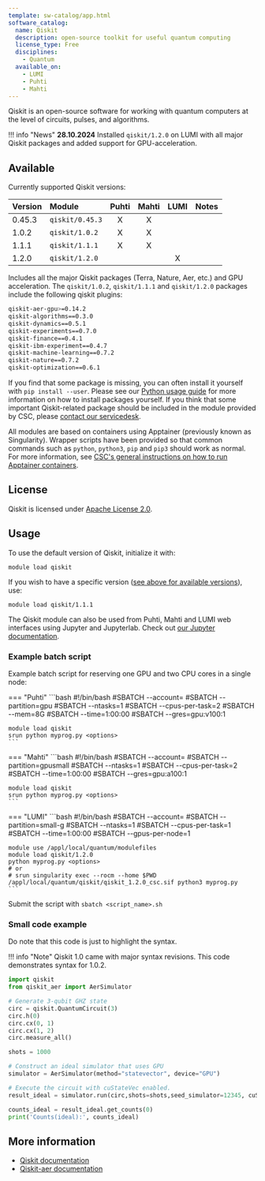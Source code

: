 ```yaml
---
template: sw-catalog/app.html
software_catalog:
  name: Qiskit
  description: open-source toolkit for useful quantum computing
  license_type: Free
  disciplines:
    - Quantum
  available_on:
    - LUMI
    - Puhti
    - Mahti
---
```


Qiskit is an open-source software for working with quantum computers at the level
of circuits, pulses, and algorithms. 

!!! info "News"
     **28.10.2024** Installed `qiskit/1.2.0` on LUMI with all major Qiskit packages and
     added support for GPU-acceleration.

## Available

Currently supported Qiskit versions:

| Version | Module          | Puhti | Mahti | LUMI  | Notes           |
| :------ | :-------------- | :---: | :---: | :---: | --------------- |
| 0.45.3  | `qiskit/0.45.3` |   X   |   X   |       |                 |
| 1.0.2   | `qiskit/1.0.2`  |   X   |   X   |       |                 |
| 1.1.1   | `qiskit/1.1.1`  |   X   |   X   |       |                 |
| 1.2.0   | `qiskit/1.2.0`  |       |       |   X   |                 |

Includes all the major Qiskit packages (Terra, Nature, Aer, etc.) and GPU acceleration. The `qiskit/1.0.2`, `qiskit/1.1.1` and `qiskit/1.2.0` packages include the following qiskit plugins:

```bash
qiskit-aer-gpu>=0.14.2
qiskit-algorithms==0.3.0
qiskit-dynamics==0.5.1
qiskit-experiments==0.7.0
qiskit-finance==0.4.1
qiskit-ibm-experiment==0.4.7
qiskit-machine-learning==0.7.2
qiskit-nature==0.7.2
qiskit-optimization==0.6.1
```


If you find that some package is missing, you can often install it yourself with `pip install --user`.
Please see our [Python usage guide](../support/tutorials/python-usage-guide.md#installing-python-packages-to-existing-modules) for
more information on how to install packages yourself. If you think that some important
Qiskit-related package should be included in the module provided by CSC, please
[contact our servicedesk](../support/contact.md).

All modules are based on containers using Apptainer (previously known as Singularity).
Wrapper scripts have been provided so that common commands such as `python`,
`python3`, `pip` and `pip3` should work as normal. For more information, see
[CSC's general instructions on how to run Apptainer containers](../computing/containers/run-existing.md).

## License

Qiskit is licensed under
[Apache License 2.0](https://github.com/Qiskit/qiskit-metapackage/blob/master/LICENSE.txt).

## Usage

To use the default version of Qiskit, initialize
it with:

```text
module load qiskit
```

If you wish to have a specific version ([see above for available
versions](#available)), use:

```text
module load qiskit/1.1.1
```

The Qiskit module can also be used from Puhti, Mahti and LUMI web interfaces using Jupyter and
Jupyterlab. Check out [our Jupyter documentation](../../computing/webinterface/jupyter/). 

### Example batch script

Example batch script for reserving one GPU and two CPU cores in a single node:

=== "Puhti"
    ```bash
    #!/bin/bash
    #SBATCH --account=<project>
    #SBATCH --partition=gpu
    #SBATCH --ntasks=1
    #SBATCH --cpus-per-task=2
    #SBATCH --mem=8G
    #SBATCH --time=1:00:00
    #SBATCH --gres=gpu:v100:1
        
    module load qiskit
    srun python myprog.py <options>
    ```

=== "Mahti"
    ```bash
    #!/bin/bash
    #SBATCH --account=<project>
    #SBATCH --partition=gpusmall
    #SBATCH --ntasks=1
    #SBATCH --cpus-per-task=2
    #SBATCH --time=1:00:00
    #SBATCH --gres=gpu:a100:1
    
    module load qiskit
    srun python myprog.py <options>
    ```

=== "LUMI"
    ```bash
    #!/bin/bash
    #SBATCH --account=<project>
    #SBATCH --partition=small-g
    #SBATCH --ntasks=1
    #SBATCH --cpus-per-task=1
    #SBATCH --time=1:00:00
    #SBATCH --gpus-per-node=1
    
    module use /appl/local/quantum/modulefiles
    module load qiskit/1.2.0 
    python myprog.py <options>
    # or 
    # srun singularity exec --rocm --home $PWD /appl/local/quantum/qiskit/qiskit_1.2.0_csc.sif python3 myprog.py
    ```


Submit the script with `sbatch <script_name>.sh`

### Small code example

Do note that this code is just to highlight the syntax.

!!! info "Note"
     Qiskit 1.0 came with major syntax revisions. This code demonstrates syntax for 1.0.2.

```Python
import qiskit
from qiskit_aer import AerSimulator

# Generate 3-qubit GHZ state
circ = qiskit.QuantumCircuit(3)
circ.h(0)
circ.cx(0, 1)
circ.cx(1, 2)
circ.measure_all()

shots = 1000

# Construct an ideal simulator that uses GPU
simulator = AerSimulator(method="statevector", device="GPU")

# Execute the circuit with cuStateVec enabled. 
result_ideal = simulator.run(circ,shots=shots,seed_simulator=12345, cuStateVec_enable=True).result()

counts_ideal = result_ideal.get_counts(0)
print('Counts(ideal):', counts_ideal)
```

## More information

- [Qiskit documentation](https://qiskit.org/documentation/getting_started.html)
- [Qiskit-aer documentation](https://qiskit.org/ecosystem/aer/tutorials/index.html)
